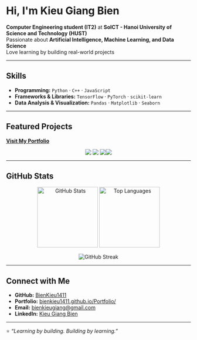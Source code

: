 # Hi, I'm Kieu Giang Bien  

**Computer Engineering student (IT2)** at **SoICT - Hanoi University of Science and Technology (HUST)**  
Passionate about **Artificial Intelligence, Machine Learning, and Data Science**  
Love learning by building real-world projects  

---

## Skills  

- **Programming:** `Python` · `C++` · `JavaScript`  
- **Frameworks & Libraries:** `TensorFlow` · `PyTorch` · `scikit-learn`  
- **Data Analysis & Visualization:** `Pandas` · `Matplotlib` · `Seaborn`  

---

## Featured Projects  

**[Visit My Portfolio](https://bienkieu1411.github.io/Portfolio/)**  

<div style="text-align: center;">
  <a href="https://github.com/chopbong/kanbask" style="display: inline-block; vertical-align: top;">
    <img src="https://github-readme-stats.vercel.app/api/pin/?username=chopbong&repo=kanbask&theme=tokyonight" />
  </a>
  <a href="https://github.com/BienKieu1411/RL4Games" style="display: inline-block; vertical-align: top;">
    <img src="https://github-readme-stats.vercel.app/api/pin/?username=BienKieu1411&repo=RL4Games&theme=tokyonight" />
  </a>
  <a href="https://github.com/BienKieu1411/CalmMind" style="display: inline-block; vertical-align: top;">
    <img src="https://github-readme-stats.vercel.app/api/pin/?username=BienKieu1411&repo=CalmMind&theme=tokyonight&cache_seconds=0" />
  <a href="https://github.com/BienKieu1411/Project_AI_20242" style="display: inline-block; vertical-align: top;">
    <img src="https://github-readme-stats.vercel.app/api/pin/?username=BienKieu1411&repo=Project_AI_20242&theme=tokyonight" />
  </a>

</div>


---

## GitHub Stats  

<p align="center">
  <img src="https://github-readme-stats.vercel.app/api?username=BienKieu1411&show_icons=true&theme=tokyonight" alt="GitHub Stats" height="165"/>
  <img src="https://github-readme-stats.vercel.app/api/top-langs/?username=BienKieu1411&layout=compact&theme=tokyonight" alt="Top Languages" height="165"/>
</p>

<p align="center">
  <img src="https://github-readme-streak-stats.herokuapp.com?user=BienKieu1411&theme=tokyonight&hide_border=false" alt="GitHub Streak"/>
</p>


---

## Connect with Me  

- **GitHub:** [BienKieu1411](https://github.com/BienKieu1411)  
- **Portfolio:** [bienkieu1411.github.io/Portfolio/](https://bienkieu1411.github.io/Portfolio/)  
- **Email:** [bienkieugiang@gmail.com](mailto:bienkieugiang@gmail.com)  
- **LinkedIn:** [Kieu Giang Bien](https://vn.linkedin.com/in/giang-bi%C3%AAn-ki%E1%BB%81u-bbb288337)  

---

⭐ *“Learning by building. Building by learning.”*  
